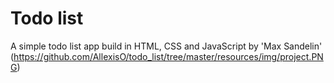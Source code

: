# Todo list
A simple todo list app build in HTML, CSS and JavaScript by 'Max Sandelin'
(https://github.com/AllexisO/todo_list/tree/master/resources/img/project.PNG)